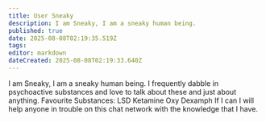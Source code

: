 ```yaml
---
title: User Sneaky
description: I am Sneaky, I am a sneaky human being.
published: true
date: 2025-08-08T02:19:35.519Z
tags: 
editor: markdown
dateCreated: 2025-08-08T02:19:33.640Z
---
```


I am Sneaky, I am a sneaky human being.
I frequently dabble in psychoactive substances and love to talk about these and just about anything.
Favourite Substances:
LSD
Ketamine
Oxy
Dexamph
If I can I will help anyone in trouble on this chat network with the knowledge that I have.